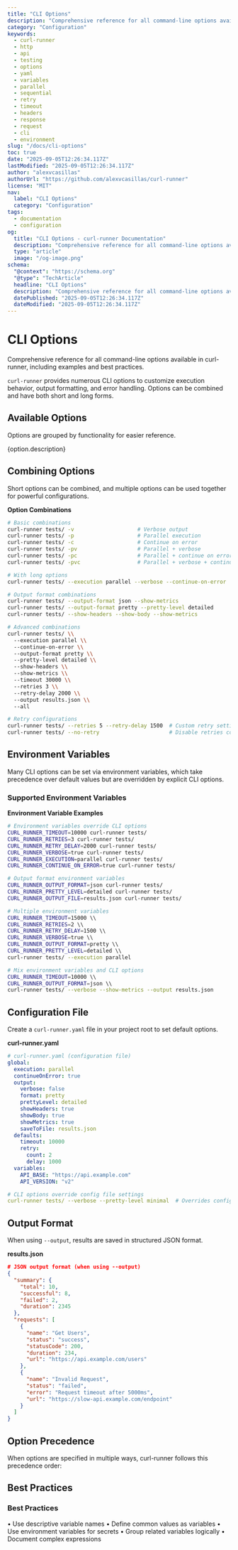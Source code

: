 ```yaml
---
title: "CLI Options"
description: "Comprehensive reference for all command-line options available in curl-runner, including examples and best practices."
category: "Configuration"
keywords:
  - curl-runner
  - http
  - api
  - testing
  - options
  - yaml
  - variables
  - parallel
  - sequential
  - retry
  - timeout
  - headers
  - response
  - request
  - cli
  - environment
slug: "/docs/cli-options"
toc: true
date: "2025-09-05T12:26:34.117Z"
lastModified: "2025-09-05T12:26:34.117Z"
author: "alexvcasillas"
authorUrl: "https://github.com/alexvcasillas/curl-runner"
license: "MIT"
nav:
  label: "CLI Options"
  category: "Configuration"
tags:
  - documentation
  - configuration
og:
  title: "CLI Options - curl-runner Documentation"
  description: "Comprehensive reference for all command-line options available in curl-runner, including examples and best practices."
  type: "article"
  image: "/og-image.png"
schema:
  "@context": "https://schema.org"
  "@type": "TechArticle"
  headline: "CLI Options"
  description: "Comprehensive reference for all command-line options available in curl-runner, including examples and best practices."
  datePublished: "2025-09-05T12:26:34.117Z"
  dateModified: "2025-09-05T12:26:34.117Z"
---
```


# CLI Options

Comprehensive reference for all command-line options available in curl-runner, including examples and best practices.

`curl-runner` provides numerous CLI options to customize execution behavior, output formatting, and error handling. Options can be combined and have both short and long forms.

## Available Options

Options are grouped by functionality for easier reference.

{option.description}

## Combining Options

Short options can be combined, and multiple options can be used together for powerful configurations.

**Option Combinations**

```bash
# Basic combinations
curl-runner tests/ -v                    # Verbose output
curl-runner tests/ -p                    # Parallel execution
curl-runner tests/ -c                    # Continue on error
curl-runner tests/ -pv                   # Parallel + verbose
curl-runner tests/ -pc                   # Parallel + continue on error
curl-runner tests/ -pvc                  # Parallel + verbose + continue on error

# With long options
curl-runner tests/ --execution parallel --verbose --continue-on-error

# Output format combinations
curl-runner tests/ --output-format json --show-metrics
curl-runner tests/ --output-format pretty --pretty-level detailed
curl-runner tests/ --show-headers --show-body --show-metrics

# Advanced combinations
curl-runner tests/ \\
  --execution parallel \\
  --continue-on-error \\
  --output-format pretty \\
  --pretty-level detailed \\
  --show-headers \\
  --show-metrics \\
  --timeout 30000 \\
  --retries 3 \\
  --retry-delay 2000 \\
  --output results.json \\
  --all

# Retry configurations
curl-runner tests/ --retries 5 --retry-delay 1500  # Custom retry settings
curl-runner tests/ --no-retry                      # Disable retries completely
```

## Environment Variables

Many CLI options can be set via environment variables, which take precedence over default values but are overridden by explicit CLI options.

### Supported Environment Variables

**Environment Variable Examples**

```bash
# Environment variables override CLI options
CURL_RUNNER_TIMEOUT=10000 curl-runner tests/
CURL_RUNNER_RETRIES=3 curl-runner tests/
CURL_RUNNER_RETRY_DELAY=2000 curl-runner tests/
CURL_RUNNER_VERBOSE=true curl-runner tests/
CURL_RUNNER_EXECUTION=parallel curl-runner tests/
CURL_RUNNER_CONTINUE_ON_ERROR=true curl-runner tests/

# Output format environment variables
CURL_RUNNER_OUTPUT_FORMAT=json curl-runner tests/
CURL_RUNNER_PRETTY_LEVEL=detailed curl-runner tests/
CURL_RUNNER_OUTPUT_FILE=results.json curl-runner tests/

# Multiple environment variables
CURL_RUNNER_TIMEOUT=15000 \\
CURL_RUNNER_RETRIES=2 \\
CURL_RUNNER_RETRY_DELAY=1500 \\
CURL_RUNNER_VERBOSE=true \\
CURL_RUNNER_OUTPUT_FORMAT=pretty \\
CURL_RUNNER_PRETTY_LEVEL=detailed \\
curl-runner tests/ --execution parallel

# Mix environment variables and CLI options
CURL_RUNNER_TIMEOUT=10000 \\
CURL_RUNNER_OUTPUT_FORMAT=json \\
curl-runner tests/ --verbose --show-metrics --output results.json
```

## Configuration File

Create a `curl-runner.yaml` file in your project root to set default options.

**curl-runner.yaml**

```yaml
# curl-runner.yaml (configuration file)
global:
  execution: parallel
  continueOnError: true
  output:
    verbose: false
    format: pretty
    prettyLevel: detailed
    showHeaders: true
    showBody: true
    showMetrics: true
    saveToFile: results.json
  defaults:
    timeout: 10000
    retry:
      count: 2
      delay: 1000
  variables:
    API_BASE: "https://api.example.com"
    API_VERSION: "v2"

# CLI options override config file settings
curl-runner tests/ --verbose --pretty-level minimal  # Overrides config file settings
```

## Output Format

When using `--output`, results are saved in structured JSON format.

**results.json**

```json
# JSON output format (when using --output)
{
  "summary": {
    "total": 10,
    "successful": 8,
    "failed": 2,
    "duration": 2345
  },
  "requests": [
    {
      "name": "Get Users",
      "status": "success",
      "statusCode": 200,
      "duration": 234,
      "url": "https://api.example.com/users"
    },
    {
      "name": "Invalid Request", 
      "status": "failed",
      "error": "Request timeout after 5000ms",
      "url": "https://slow-api.example.com/endpoint"
    }
  ]
}
```

## Option Precedence

When options are specified in multiple ways, curl-runner follows this precedence order:

## Best Practices

### Best Practices

• Use descriptive variable names
• Define common values as variables
• Use environment variables for secrets
• Group related variables logically
• Document complex expressions
